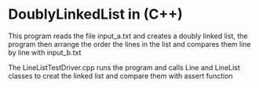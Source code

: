 # DoublyLinkedList in (C++)

This program reads the file input_a.txt and creates a doubly linked list, the program then arrange the order the lines in the list
and compares them line by line with input_b.txt

The LineListTestDriver.cpp runs the program and calls Line and LineList classes to creat the linked list and compare them with assert function

